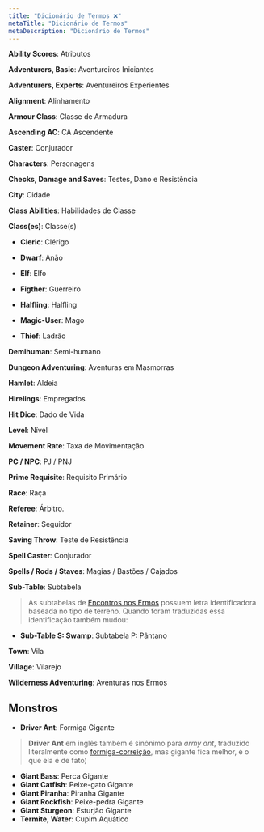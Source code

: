 ```yaml
---
title: "Dicionário de Termos ❌"
metaTitle: "Dicionário de Termos"
metaDescription: "Dicionário de Termos"
---
```


**Ability Scores**: Atributos

**Adventurers, Basic**: Aventureiros Iniciantes

**Adventurers, Experts**: Aventureiros Experientes

**Alignment**: Alinhamento

**Armour Class**: Classe de Armadura

**Ascending AC**: CA Ascendente

**Caster**: Conjurador

**Characters**: Personagens

**Checks, Damage and Saves**: Testes, Dano e Resistência

**City**: Cidade

**Class Abilities**: Habilidades de Classe

**Class(es)**: Classe(s)

- **Cleric**: Clérigo

- **Dwarf**: Anão

- **Elf**: Elfo

- **Figther**: Guerreiro

- **Halfling**: Halfling

- **Magic-User**: Mago

- **Thief**: Ladrão

**Demihuman**: Semi-humano

**Dungeon Adventuring**: Aventuras em Masmorras

**Hamlet**: Aldeia

**Hirelings**: Empregados

**Hit Dice**: Dado de Vida

**Level**: Nível

**Movement Rate**: Taxa de Movimentação

**PC / NPC**: PJ / PNJ

**Prime Requisite**: Requisito Primário

**Race**: Raça

**Referee**: Árbitro.

**Retainer**: Seguidor

**Saving Throw**: Teste de Resistência

**Spell Caster**: Conjurador

**Spells / Rods / Staves**: Magias / Bastões / Cajados

**Sub-Table**: Subtabela

> As subtabelas de [Encontros nos Ermos](monstros/4-encontros-ermos) possuem letra identificadora baseada no tipo de terreno. Quando foram traduzidas essa identificação também mudou:

* **Sub-Table S: Swamp**: Subtabela P: Pântano

**Town**: Vila

**Village**: Vilarejo

**Wilderness Adventuring**: Aventuras nos Ermos

## Monstros
* **Driver Ant**: Formiga Gigante

> **Driver Ant** em inglês também é sinônimo para *army ant*, traduzido literalmente como [formiga-correição](https://pt.wikipedia.org/wiki/Formiga-correi%C3%A7%C3%A3o), mas gigante fica melhor, é o que ela é de fato)

* **Giant Bass**: Perca Gigante
* **Giant Catfish**: Peixe-gato Gigante
* **Giant Piranha**: Piranha Gigante
* **Giant Rockfish**: Peixe-pedra Gigante
* **Giant Sturgeon**: Esturjão Gigante
* **Termite, Water**: Cupim Aquático